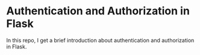 # Authentication and Authorization in Flask

In this repo, I get a brief introduction about authentication and authorization in Flask.
